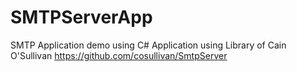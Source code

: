 # SMTPServerApp
SMTP Application demo using C#
Application using Library of Cain O'Sullivan
https://github.com/cosullivan/SmtpServer 
